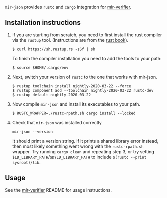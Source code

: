 `mir-json` provides `rustc` and `cargo` integration for
[mir-verifier][mir-verifier-repo].

## Installation instructions

1. If you are starting from scratch, you need to first install the rust
compiler via the `rustup` tool. (Instructions are from the [rust
book](https://doc.rust-lang.org/book/2018-edition/ch01-01-installation.html)).

       $ curl https://sh.rustup.rs -sSf | sh

   To finish the compiler installation you need to add the tools to your path:

       $ source $HOME/.cargo/env

2. Next, switch your version of `rustc` to the one that works with mir-json.

       $ rustup toolchain install nightly-2020-03-22 --force
       $ rustup component add --toolchain nightly-2020-03-22 rustc-dev
       $ rustup default nightly-2020-03-22

3. Now compile `mir-json` and install its executables to your path.

       $ RUSTC_WRAPPER=./rustc-rpath.sh cargo install --locked

4. Check that `mir-json` was installed correctly

       mir-json --version

   It should print a version string.  If it prints a shared library error
   instead, then most likely something went wrong with the `rustc-rpath.sh`
   wrapper.  Try running `cargo clean` and repeating step 3, or try setting
   `$LD_LIBRARY_PATH`/`$DYLD_LIBRARY_PATH` to include `$(rustc --print
   sysroot)/lib`.


## Usage

See the [mir-verifier][mir-verifier-repo] README for usage instructions.


[mir-verifier-repo]: https://github.com/GaloisInc/mir-verifier

